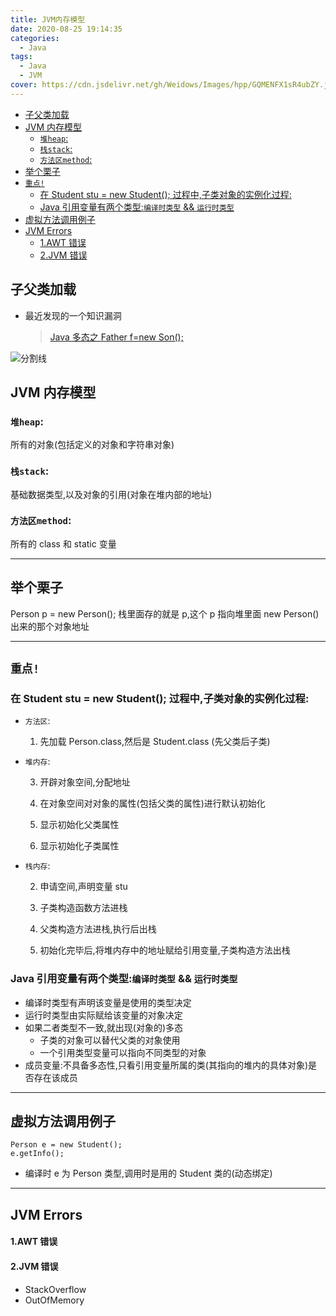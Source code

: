 ```yaml
---
title: JVM内存模型
date: 2020-08-25 19:14:35
categories:
  - Java
tags:
  - Java
  - JVM
cover: https://cdn.jsdelivr.net/gh/Weidows/Images/hpp/GQMENFX1sR4ubZY.jpg
---
```


<!--
 * @Author: Weidows
 * @Date: 2020-08-25 19:14:35
 * @LastEditors: Weidows
 * @LastEditTime: 2021-04-13 20:05:00
 * @FilePath: \Weidowsd:\Game\Github\Blog-private\source\_posts\Java\jvm_model.md
-->

- [子父类加载](#子父类加载)
- [JVM 内存模型](#jvm-内存模型)
  - [`堆heap`:](#堆heap)
  - [`栈stack`:](#栈stack)
  - [`方法区method`:](#方法区method)
- [举个栗子](#举个栗子)
- [`重点!`](#重点)
  - [在 Student stu = new Student(); 过程中,子类对象的实例化过程:](#在-student-stu--new-student-过程中子类对象的实例化过程)
  - [Java 引用变量有两个类型:`编译时类型` && `运行时类型`](#java-引用变量有两个类型编译时类型--运行时类型)
- [虚拟方法调用例子](#虚拟方法调用例子)
- [JVM Errors](#jvm-errors)
    - [1.AWT 错误](#1awt-错误)
    - [2.JVM 错误](#2jvm-错误)

## 子父类加载

- 最近发现的一个知识漏洞

  > [Java 多态之 Father f=new Son();](https://www.cnblogs.com/zxcoder/p/12250210.html)

![分割线](https://cdn.jsdelivr.net/gh/Weidows/Images/img/divider.png)

## JVM 内存模型

### `堆heap`:

所有的对象(包括定义的对象和字符串对象)

### `栈stack`:

基础数据类型,以及对象的引用(对象在堆内部的地址)

### `方法区method`:

所有的 class 和 static 变量

---

## 举个栗子

Person p = new Person();
栈里面存的就是 p,这个 p 指向堆里面 new Person()出来的那个对象地址

---

## `重点!`

### 在 Student stu = new Student(); 过程中,子类对象的实例化过程:

- `方法区`:

  1. 先加载 Person.class,然后是 Student.class (先父类后子类)

- `堆内存`:

  3. 开辟对象空间,分配地址

  4. 在对象空间对对象的属性(包括父类的属性)进行默认初始化

  5. 显示初始化父类属性

  6. 显示初始化子类属性

- `栈内存`:

  2. 申请空间,声明变量 stu

  3. 子类构造函数方法进栈

  4. 父类构造方法进栈,执行后出栈

  5. 初始化完毕后,将堆内存中的地址赋给引用变量,子类构造方法出栈

### Java 引用变量有两个类型:`编译时类型` && `运行时类型`

- 编译时类型有声明该变量是使用的类型决定
- 运行时类型由实际赋给该变量的对象决定
- 如果二者类型不一致,就出现(对象的)多态
  - 子类的对象可以替代父类的对象使用
  - 一个引用类型变量可以指向不同类型的对象
- 成员变量:不具备多态性,只看引用变量所属的类(其指向的堆内的具体对象)是否存在该成员

---

## 虚拟方法调用例子

```
Person e = new Student();
e.getInfo();
```

- 编译时 e 为 Person 类型,调用时是用的 Student 类的(动态绑定)

---

## JVM Errors

#### 1.AWT 错误

#### 2.JVM 错误

- StackOverflow
- OutOfMemory
